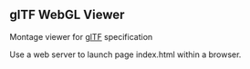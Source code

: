 ## glTF WebGL Viewer

Montage viewer for [glTF](https://github.com/KhronosGroup/glTF/blob/master/specification/README.md) specification 

Use a web server to launch page index.html within a browser.

